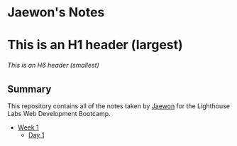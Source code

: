 # Jaewon's Notes

# This is an H1 header (largest)
###### This is an H6 header (smallest)

## Summary 

This repository contains all of the notes taken by [Jaewon](https://github.com/binding1) for the Lighthouse Labs Web Development Bootcamp.

* [Week 1](/Week_1)
  * [Day 1](/Week_1/Day_1)